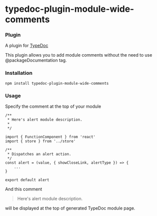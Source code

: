 # typedoc-plugin-module-wide-comments
### Plugin
A plugin for [TypeDoc](https://typedoc.org/)

This plugin allows you to add module comments without the need to use @packageDocumentation tag.

### Installation

```
npm install typedoc-plugin-module-wide-comments
```

### Usage
Specify the comment at the top of your module

```
/**
 * Here's alert module description.
 *
 */

import { FunctionComponent } from 'react'
import { store } from '../store'

/**
 * Dispatches an alert action.
 */
const alert = (value, { showCloseLink, alertType }) => {
	...
}

export default alert
```

And this comment 
> Here's alert module description.

will be displayed at the top of generated TypeDoc module page.